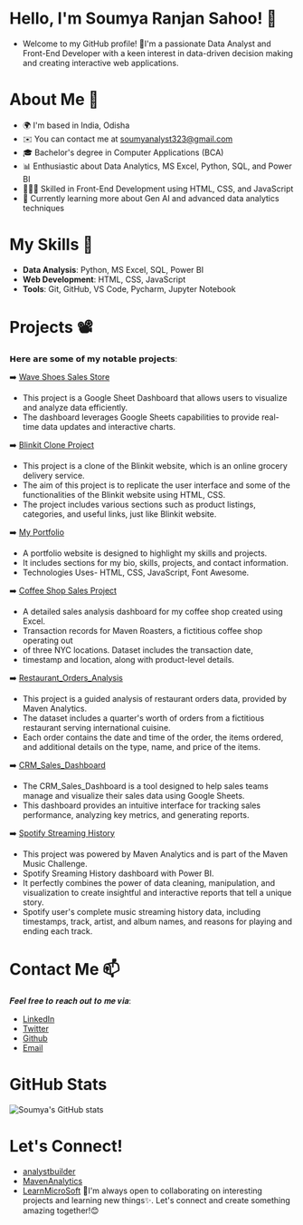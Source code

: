 # Hello, I'm Soumya Ranjan Sahoo! 👋

- Welcome to my GitHub profile! 👀I'm a passionate Data Analyst and Front-End Developer with a keen interest in data-driven decision making and creating interactive web applications.

# About Me 📒
- 🌍  I'm based in India, Odisha
- ✉️  You can contact me at soumyanalyst323@gmail.com
- 🎓 Bachelor's degree in Computer Applications (BCA)
- 📊 Enthusiastic about Data Analytics, MS Excel, Python, SQL, and Power BI
- 👨🏻‍💻 Skilled in Front-End Development using HTML, CSS, and JavaScript
- 🌱 Currently learning more about Gen AI and advanced data analytics techniques
  

# My Skills 🧠

- **Data Analysis**: Python, MS Excel, SQL, Power BI
- **Web Development**: HTML, CSS, JavaScript
- **Tools**: Git, GitHub, VS Code, Pycharm, Jupyter Notebook

# Projects 📽

𝗛𝗲𝗿𝗲 𝗮𝗿𝗲 𝘀𝗼𝗺𝗲 𝗼𝗳 𝗺𝘆 𝗻𝗼𝘁𝗮𝗯𝗹𝗲 𝗽𝗿𝗼𝗷𝗲𝗰𝘁𝘀:

➡️ [Wave Shoes Sales Store](https://github.com/Ranjan234/Google_Sheet_Dashboard/blob/main/Wave_Shoes_Store_Sales_Dashboard%20(1).pdf)
 - This project is a Google Sheet Dashboard that allows users to visualize and analyze data efficiently.
 - The dashboard leverages Google Sheets capabilities to provide real-time data updates and interactive charts.
  
➡️ [Blinkit Clone Project](https://example.com/blinkit-clone-project)
 - This project is a clone of the Blinkit website, which is an online grocery delivery service.
 - The aim of this project is to replicate the user interface and some of the functionalities of the Blinkit website using HTML, CSS.
 - The project includes various sections such as product listings, categories, and useful links, just like Blinkit website.
  
➡️ [My Portfolio](https://github.com/Ranjan234/My_portfolio)
 - A portfolio website is designed to highlight my skills and projects.
 - It includes sections for my bio, skills, projects, and contact information.
 - Technologies Uses- HTML, CSS, JavaScript, Font Awesome.
  
➡️ [Coffee Shop Sales Project](https://github.com/Ranjan234/CofeeShopsales)
 - A detailed sales analysis dashboard for my coffee shop created using Excel.
 - Transaction records for Maven Roasters, a fictitious coffee shop operating out
 - of three NYC locations. Dataset includes the transaction date,
 - timestamp and location, along with product-level details.
  
➡️ [Restaurant_Orders_Analysis](https://github.com/Ranjan234/Restaurant_Orders_Analysis)
 - This project is a guided analysis of restaurant orders data, provided by Maven Analytics.
 - The dataset includes a quarter's worth of orders from a fictitious restaurant serving international cuisine.
 - Each order contains the date and time of the order, the items ordered, and additional details on the type, name, and price of the items.
  
➡️ [CRM_Sales_Dashboard](https://github.com/Ranjan234/CRM-Sales-Dashboard)
 - The CRM_Sales_Dashboard is a tool designed to help sales teams manage and visualize their sales data using Google Sheets.
 - This dashboard provides an intuitive interface for tracking sales performance, analyzing key metrics, and generating reports.
  
➡️ [Spotify Streaming History](https://github.com/Ranjan234/Spotify-Streaming-History)
 - This project was powered by Maven Analytics and is part of the Maven Music Challenge.
 - Spotify Sreaming History dashboard with Power BI.
 - It perfectly combines the power of data cleaning, manipulation, and visualization to create insightful and interactive reports that tell a unique story.
 - Spotify user's complete music streaming history data, including timestamps, track, artist, and album names, and reasons for playing and ending each track.
# Contact Me 📫

𝑭𝒆𝒆𝒍 𝒇𝒓𝒆𝒆 𝒕𝒐 𝒓𝒆𝒂𝒄𝒉 𝒐𝒖𝒕 𝒕𝒐 𝒎𝒆 𝒗𝒊𝒂:

- [LinkedIn](https://www.linkedin.com/in/soumya-ranjan-sahoo-0a1b432a9/)
- [Twitter](https://x.com/soumya_ranjan26)
- [Github](https://github.com/Ranjan234?tab=repositories)
- [Email](mailto:soumyanalyst323@gmail.com)

# GitHub Stats

![Soumya's GitHub stats](https://github-readme-stats.vercel.app/api?username=Ranjan234&show_icons=true&theme=radical)

# Let's Connect!
- [analystbuilder](https://www.analystbuilder.com/u/Soumya)
- [MavenAnalytics](https://app.mavenanalytics.io/portfolio)
- [LearnMicroSoft](https://learn.microsoft.com/en-us/users/soumyaranjansahoo-2649/)
🚀I'm always open to collaborating on interesting projects and learning new things✨. Let's connect and create something amazing together!😊


